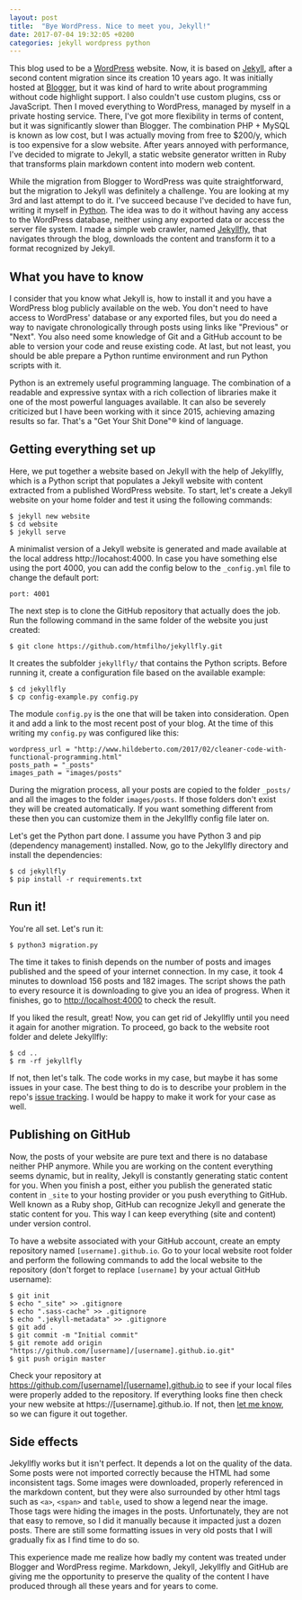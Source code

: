 ```yaml
---
layout: post
title:  "Bye WordPress. Nice to meet you, Jekyll!"
date: 2017-07-04 19:32:05 +0200
categories: jekyll wordpress python
---
```


This blog used to be a [WordPress](https://wordpress.com) website. Now, it is
based on [Jekyll](http://jekyllrb.com), after a second content migration since
its creation 10 years ago. It was initially hosted at
[Blogger](https://www.blogger.com), but it was kind of hard to write about
programming without code highlight support. I also couldn't use custom plugins,
css or JavaScript. Then I moved everything to WordPress, managed by myself in a
private hosting service. There, I've got more flexibility in terms of content,
but it was significantly slower than Blogger. The combination PHP + MySQL is
known as low cost, but I was actually moving from free to $200/y, which is too
expensive for a slow website. After years annoyed with performance, I've decided
to migrate to Jekyll, a static website generator written in Ruby that transforms
plain markdown content into modern web content.

While the migration from Blogger to WordPress was quite straightforward, but the
migration to Jekyll was definitely a challenge. You are looking at my 3rd and
last attempt to do it. I've succeed because I've decided to have fun, writing it
myself in [Python](https://www.python.org). The idea was to do it without having
any access to the WordPress database, neither using any exported data or
access the server file system. I made a simple web crawler, named
[Jekyllfly](https://github.com/htmfilho/jekyllfly), that navigates through the
blog, downloads the content and transform it to a format recognized by Jekyll.

## What you have to know

I consider that you know what Jekyll is, how to install it and you have a
WordPress blog publicly available on the web. You don't need to have access
to WordPress' database or any exported files, but you do need a way to navigate
chronologically through posts using links like "Previous" or "Next". You also
need some knowledge of Git and a GitHub account to be able to version your code
and reuse existing code. At last, but not least, you should be able prepare a
Python runtime environment and run Python scripts with it.

Python is an extremely useful programming language. The combination of a
readable and expressive syntax with a rich collection of libraries make it one
of the most powerful languages available. It can also be severely criticized but
I have been working with it since 2015, achieving amazing results so far. That's
a "Get Your Shit Done"® kind of language.

## Getting everything set up

Here, we put together a website based on Jekyll with the help of Jekyllfly,
which is a Python script that populates a Jekyll website with content extracted
from a published WordPress website. To start, let's create a Jekyll website on
your home folder and test it using the following commands:

    $ jekyll new website
    $ cd website
    $ jekyll serve

A minimalist version of a Jekyll website is generated and made available at the
local address http://locahost:4000. In case you have something else using the
port 4000, you can add the config below to the `_config.yml` file to change the
default port:

    port: 4001

The next step is to clone the GitHub repository that actually does the job. Run
the following command in the same folder of the website you just created:

    $ git clone https://github.com/htmfilho/jekyllfly.git

It creates the subfolder `jekyllfly/` that contains the Python scripts. Before
running it, create a configuration file based on the available example:

    $ cd jekyllfly
    $ cp config-example.py config.py

The module `config.py` is the one that will be taken into consideration. Open it
and add a link to the most recent post of your blog. At the time of this writing
my `config.py` was configured like this:

```
wordpress_url = "http://www.hildeberto.com/2017/02/cleaner-code-with-functional-programming.html"
posts_path = "_posts"
images_path = "images/posts"
```

During the migration process, all your posts are copied to the folder `_posts/`
and all the images to the folder `images/posts`. If those folders don't exist
they will be created automatically. If you want something different from these
then you can customize them in the Jekyllfly config file later on.

Let's get the Python part done. I assume you have Python 3 and pip (dependency
management) installed. Now, go to the Jekyllfly directory and install the
dependencies:

    $ cd jekyllfly
    $ pip install -r requirements.txt

## Run it!

You're all set. Let's run it:

    $ python3 migration.py

The time it takes to finish depends on the number of posts and images published
and the speed of your internet connection. In my case, it took 4 minutes to
download 156 posts and 182 images. The script shows the path to every resource
it is downloading to give you an idea of progress. When it finishes, go to
[http://localhost:4000](http://localhost:4000) to check the result.

If you liked the result, great! Now, you can get rid of Jekyllfly until you need
it again for another migration. To proceed, go back to the website root folder
and delete Jekyllfly:

    $ cd ..
    $ rm -rf jekyllfly

If not, then let's talk. The code works in my case, but maybe it has some issues
in your case. The best thing to do is to describe your problem in the repo's
[issue tracking](https://github.com/htmfilho/jekyllfly/issues). I would be happy
to make it work for your case as well.

## Publishing on GitHub

Now, the posts of your website are pure text and there is no database neither
PHP anymore. While you are working on the content everything seems dynamic, but
in reality, Jekyll is constantly generating static content for you. When you
finish a post, either you publish the generated static content in `_site` to
your hosting provider or you push everything to GitHub. Well known as a Ruby
shop, GitHub can recognize Jekyll and generate the static content for you. This
way I can keep everything (site and content) under version control.

To have a website associated with your GitHub account, create an empty
repository named `[username].github.io`. Go to your local website root folder
and perform the following commands to add the local website to the repository
(don't forget to replace `[username]` by your actual GitHub username):

```
$ git init
$ echo "_site" >> .gitignore
$ echo ".sass-cache" >> .gitignore
$ echo ".jekyll-metadata" >> .gitignore
$ git add .
$ git commit -m "Initial commit"
$ git remote add origin "https://github.com/[username]/[username].github.io.git"
$ git push origin master
```

Check your repository at https://github.com/[username]/[username].github.io to
see if your local files were properly added to the repository. If everything
looks fine then check your new website at https://[username].github.io. If not,
then [let me know](https://github.com/htmfilho/htmfilho.github.io/issues), so we
can figure it out together.

## Side effects

Jekyllfly works but it isn't perfect. It depends a lot on the quality of the
data. Some posts were not imported correctly because the HTML had some
inconsistent tags. Some images were downloaded, properly referenced in the
markdown content, but they were also surrounded by other html tags such as
`<a>`, `<span>` and `table`, used to show a legend near the image. Those tags
were hiding the images in the posts. Unfortunately, they are not that easy to
remove, so I did it manually because it impacted just a dozen posts. There are
still some formatting issues in very old posts that I will gradually fix as I
find time to do so.

This experience made me realize how badly my content was treated under Blogger
and WordPress regime. Markdown, Jekyll, Jekyllfly and GitHub are giving me the
opportunity to preserve the quality of the content I have produced through all
these years and for years to come.

